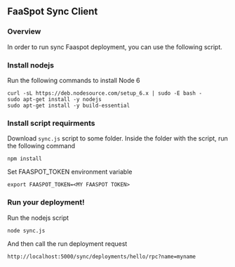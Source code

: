 ## FaaSpot Sync Client

### Overview

In order to run sync Faaspot deployment, you can use the following script.


### Install nodejs

Run the following commands to install Node 6
```
curl -sL https://deb.nodesource.com/setup_6.x | sudo -E bash -
sudo apt-get install -y nodejs
sudo apt-get install -y build-essential
```

### Install script requirments

Download `sync.js` script to some folder. Inside the folder with the script, run the following command
```
npm install
```

Set FAASPOT_TOKEN environment variable
```
export FAASPOT_TOKEN=<MY FAASPOT TOKEN>
```

### Run your deployment!

Run the nodejs script
```
node sync.js
```

And then call the run deployment request

```
http://localhost:5000/sync/deployments/hello/rpc?name=myname
```